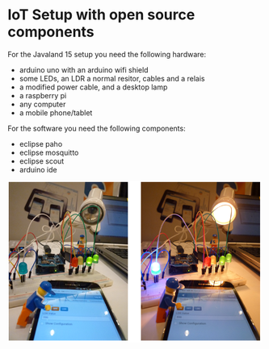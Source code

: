 IoT Setup with open source components
====

For the Javaland 15 setup you need the following hardware:
* arduino uno with an arduino wifi shield
* some LEDs, an LDR a normal resitor, cables and a relais
* a modified power cable, and a desktop lamp
* a raspberry pi
* any computer
* a mobile phone/tablet

For the software you need the following components:
* eclipse paho
* eclipse mosquitto
* eclipse scout
* arduino ide

![Arduino lamp off](/images/arduino_lamp_off_on.png)
